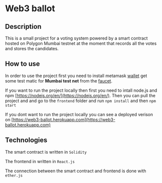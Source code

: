 # Web3 ballot

## Description

This is a small project for a voting system powered by a smart contract hosted on Polygon Mumbai testnet at the moment that records all the votes and stores the candidates.

## How to use

In order to use the project first you need to install metamask [wallet](https://metamask.io/) get some test matic for **Mumbai test net** from the [faucet](https://faucet.polygon.technology/).

If you want to run the project locally then first you need to intall node.js and npm [https://nodejs.org/en/](https://nodejs.org/en/). Then you can pull the project and and go to the `frontend` folder and run `npm install` and then `npm start`

If you dont want to run the project locally you can see a deployed verison on [https://web3-ballot.herokuapp.com](https://web3-ballot.herokuapp.com)

## Technologies

The smart contract is written in `Solidity`

The frontend in written in `React.js`

The connection between the smart contract and frontend is done with `ether.js`
